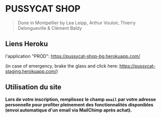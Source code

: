 # PUSSYCAT SHOP

> Done in Montpellier by Lea Leipp, Arthur Vouloir, Thierry Delongueville & Clément Baldy

## Liens Heroku  
l'application "PROD": https://pussycat-shop-bg.herokuapp.com/

(in case of emergency, brake the glass and click here: https://pussycat-staging.herokuapp.com/)


## Utilisation du site

**Lors de votre inscription, remplissez le champ `email` par votre adresse personnelle pour profiter pleinement des fonctionnalités disponibles (envoi automatique d'un email via MailChimp après achat).**